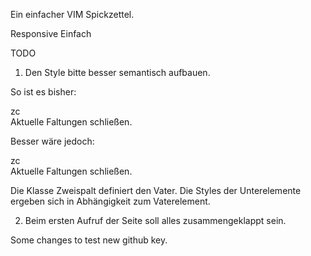 Ein einfacher VIM Spickzettel.

Responsive
Einfach

TODO

1) Den Style bitte besser semantisch aufbauen.

So ist es bisher:
            <div class="row-fluid">
                <div class="span3">zc</div>
                <div class="span3">Aktuelle Faltungen schließen.</div>
            </div>

Besser wäre jedoch:
            <div class="zweispalt">
                <div>zc</div>
                <div>Aktuelle Faltungen schließen.</div>
            </div>

Die Klasse Zweispalt definiert den Vater. Die Styles der Unterelemente ergeben
sich in Abhängigkeit zum Vaterelement.


2) Beim ersten Aufruf der Seite soll alles zusammengeklappt sein.


Some changes to test new github key.
